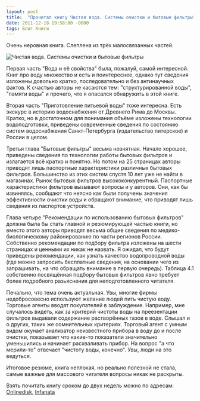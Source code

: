 ```yaml
---
layout: post
title:  "Прочитал книгу Чистая вода. Системы очистки и бытовые фильтры"
date: 2011-12-18 19:58:00 -0000
tags: Блог Книги
---
```


Очень неровная книга. Слеплена из трёх малосвязанных частей.

![Чистая вода. Системы очистки и бытовые фильтры](https://res.cloudinary.com/dlqc5rp9l/image/upload/v1648463125/covers/clean_water_title_fqbray.jpg)

Первая часть "Вода и её свойства" была, пожалуй, самой интересной. Книг про воду множество и есть и поинтереснее, однако тут сведения изложены довольно кратко, последовательно и без антинаучных фактов. К счастью авторы не касаются тем: "структурированной воды", "памяти воды" и прочего, что я опасался обнаружить в этой книге.

Вторая часть "Приготовление питьевой воды" тоже интересна. Есть экскурс в историю водоснабжения от Древнего Рима до Москвы. Кратко, но в достаточном для понимания объёме изложены технологии водоподготовки, приведены современные сведения по состоянию систем водоснабжения Санкт-Петербурга (издательство питерское) и России в целом.

Третья глава "Бытовые фильтры" весьма невнятная. Начало хорошее, приведены сведения по технологии работы бытовых фильтров и излагается всё кратко и понятно. Но потом на 25 страницах авторы приводят лишь паспортные характеристики различных бытовых фильтров. Большинство из этих систем спустя 10 лет уже не найти в магазинах. Рынок бытовых фильтров высококонкурентный. Паспортные характеристики фильтров вызывают вопросы и у авторов. Они, как бы извиняясь, сообщают что неясно как были получены значения эффективности очистки воды и обращают внимание, что приводят лишь сведения из паспортов устройств.

Глава четыре "Рекомендации по использованию бытовых фильтров" должна была бы стать главной и резюмирующей частью книги, но вместо этого авторы приводят весьма общие сведения по медико-биологическому районированию по части регионов России. Собственно рекомендации по подбору фильтра изложены на шести страницах и ценными их никак не назвать. Я ожидал, что будут приведены рекомендации, как узнать качество водопроводной воды (где можно запросить бесплатные сведения, на основании чего из запрашивать, на что обращать внимание в первую очередь). Таблица 4.1 собственно посвящённая подбору бытовых фильтров явно требует более подробного разьяснения для неподготовленного читателя.

Печально, что тема очень актуальная. Увы, многие фирмы недобросовесно используют желание людей пить чистую воду. Торговые агенты вводят покупателей в заблуждение. Например, мне случалось видеть, как за критерий чистоты воды на преезентации фильтров выдавали содержание растворённых газов в воде. Слышал и о других, таких же сомнительных критериях. Торговый агент с умным видом окунает анализатор неизвестного прибора в воду до и после очистки, показывает что какие-то показатели значительно уменьшились и начинает расхваливать прибор. На вопрос "а что мерили-то" отвечает "чистоту воды, конечно". Увы, люди на это ведуться.

Итоговое резюме, книга неплохая, но реально полезной не стала, самые важные для массового читателя вопросы никак не раскрыты.

Взять почитать книгу сроком до двух недель можно по адресам: <a href="http://www.onlinedisk.ru/file/790399/">Onlinedisk</a>, <a href="http://infanata.ifolder.ru/27650471">Infanata</a>